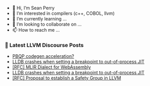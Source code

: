 - 👋 Hi, I’m Sean Perry
- 👀 I’m interested in compilers (c++, COBOL, llvm)
- 🌱 I’m currently learning ...
- 💞️ I’m looking to collaborate on ...
- 📫 How to reach me ...

<!---
s66perry/s66perry is a ✨ special ✨ repository because its `README.md` (this file) appears on your GitHub profile.
You can click the Preview link to take a look at your changes.
--->
### 📕 Latest LLVM Discourse Posts

<!-- DISCOURSE-LLVM:START -->
- [PBQP codegen acceleration?](https://discourse.llvm.org/t/pbqp-codegen-acceleration/86898#post_6)
- [LLDB crashes when setting a breakpoint to out-of-process JIT](https://discourse.llvm.org/t/lldb-crashes-when-setting-a-breakpoint-to-out-of-process-jit/86828#post_3)
- [[RFC] MLIR Dialect for WebAssembly](https://discourse.llvm.org/t/rfc-mlir-dialect-for-webassembly/86758?page=2#post_30)
- [LLDB crashes when setting a breakpoint to out-of-process JIT](https://discourse.llvm.org/t/lldb-crashes-when-setting-a-breakpoint-to-out-of-process-jit/86828#post_2)
- [[RFC] Proposal to establish a Safety Group in LLVM](https://discourse.llvm.org/t/rfc-proposal-to-establish-a-safety-group-in-llvm/86916#post_6)
<!-- DISCOURSE-LLVM:END -->
